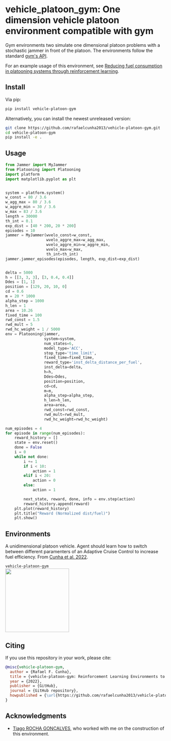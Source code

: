 
# vehicle_platoon_gym: One dimension vehicle platoon environment compatible with gym

Gym environments two simulate one dimensional platoon problems with a stochastic jammer in front of the platoon. 
The environments follow the standard [gym's API](https://github.com/openai/gym).

For an example usage of this environment, see [Reducing fuel consumption in platooning systems through reinforcement learning](https://www.sciencedirect.com/science/article/pii/S2405896322010266).

## Install

Via pip:
```bash
pip install vehicle-platoon-gym
```

Alternatively, you can install the newest unreleased version:
```bash
git clone https://github.com/rafaelcunha2013/vehicle-platoon-gym.git
cd vehicle-platoon-gym
pip install -e .
```

## Usage

```python
from Jammer import MyJammer
from Platooning import Platooning
import platform
import matplotlib.pyplot as plt


system = platform.system()
w_const = 80 / 3.6
w_agg_max = 80 / 3.6
w_aggre_min = 30 / 3.6
w_max = 83 / 3.6
length = 30000
th_int = 0.1
exp_dist = [40 * 200, 20 * 200]
episodes = 10
jammer = MyJammer(wvelo_const=w_const,
                  wvelo_aggre_max=w_agg_max,
                  wvelo_aggre_min=w_aggre_min,
                  wvelo_max=w_max,
                  th_int=th_int)
jammer.jammer_episodes(episodes, length, exp_dist=exp_dist)


delta = 5000
h = [[3, 3, 3], [3, 0.4, 0.4]]
Ddes = [1, 1]
position = [129, 20, 10, 0]
cd = 0.6
m = 20 * 1000
alpha_step = 1000
h_len = 1
area = 10.26
fixed_time = 100
rwd_const = 1.5
rwd_mult = 5
rwd_hc_weight = 1 / 5000
env = Platooning(jammer,
                 system=system,
                 num_states=6,
                 model_type='ACC',
                 stop_type='time_limit',
                 fixed_time=fixed_time,
                 reward_type='inst_delta_distance_per_fuel',
                 inst_delta=delta,
                 h=h,
                 Ddes=Ddes,
                 position=position,
                 cd=cd,
                 m=m,
                 alpha_step=alpha_step,
                 h_len=h_len,
                 area=area,
                 rwd_const=rwd_const,
                 rwd_mult=rwd_mult,
                 rwd_hc_weight=rwd_hc_weight)

num_episodes = 4
for episode in range(num_episodes):
    reward_history = []
    state = env.reset()
    done = False
    i = 0
    while not done:
        i += 1
        if i < 10:
            action = 1
        elif i < 20:
            action = 0
        else:
            action = 1

        next_state, reward, done, info = env.step(action)
        reward_history.append(reward)
    plt.plot(reward_history)
    plt.title("Reward (Normalized dist/fuel)")
    plt.show()
```


## Environments

A unidimensional platoon vehicle. Agent should learn how to switch between different paramenters of an Adaptive
Cruise Control to increase fuel efficiency. 
From [Cunha et al. 2022](https://www.sciencedirect.com/science/article/pii/S2405896322010266).

`vehicle-platoon-gym` <br><img src="https://github.com/rafaelcunha2013/vehicle-platoon-gym/Figures/MyPlatoon.png" width="200px">



## Citing

If you use this repository in your work, please cite:

```bibtex
@misc{vehicle-platoon-gym,
  author = {Rafael F. Cunha},
  title = {vehicle-platoon-gym: Reinforcement Learning Environments to simulates 1-D vehicle platoon},
  year = {2022},
  publisher = {GitHub},
  journal = {GitHub repository},
  howpublished = {\url{https://github.com/rafaelcunha2013/vehicle-platoon-gym}},
}
```

## Acknowledgments

* [Tiago ROCHA GONÇALVES](https://tiagorochag.github.io/), who worked with me on the construction of this environment.
